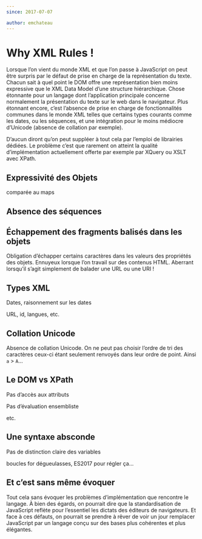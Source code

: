 ```yaml
---
since: 2017-07-07

author: emchateau
---
```


# Why XML Rules !

Lorsque l’on vient du monde XML et que l’on passe à JavaScript on peut être surpris par le défaut de prise en charge de la représentation du texte. Chacun sait à quel point le DOM offre une représentation bien moins expressive que le XML Data Model d’une structure hiérarchique. Chose étonnante pour un langage dont l’application principale concerne normalement la présentation du texte sur le web dans le navigateur. Plus étonnant encore, c’est l’absence de prise en charge de fonctionnalités communes dans le monde XML telles que certains types courants comme les dates, ou les séquences, et une intégration pour le moins médiocre d’Unicode (absence de collation par exemple).

D’aucun diront qu’on peut suppléer à tout cela par l’emploi de librairies dédiées. Le problème c’est que rarement on atteint la qualité d’implémentation actuellement offerte par exemple par XQuery ou XSLT avec XPath.

## Expressivité des Objets

comparée au maps

## Absence des séquences

## Échappement des fragments balisés dans les objets

Obligation d’échapper certains caractères dans les valeurs des propriétés des objets. Ennuyeux lorsque l’on travail sur des contenus HTML. Aberrant lorsqu’il s’agit simplement de balader une URL ou une URI !

## Types XML

Dates, raisonnement sur les dates

URL, id, langues, etc.

## Collation Unicode

Absence de collation Unicode. On ne peut pas choisir l’ordre de tri des caractères ceux-ci étant seulement renvoyés dans leur ordre de point. Ainsi `a` > `A`...

## Le DOM vs XPath

Pas d’accès aux attributs

Pas d’évaluation ensembliste

etc.

## Une syntaxe absconde

Pas de distinction claire des variables

boucles for dégueulasses, ES2017 pour régler ça...

## Et c’est sans même évoquer

Tout cela sans évoquer les problèmes d’implémentation que rencontre le langage. À bien des égards, on pourrait dire que la standardisation de JavaScript reflète pour l’essentiel les dictats des éditeurs de navigateurs. Et face à ces défauts, on pourrait se prendre à rêver de voir un jour remplacer JavaScript par un langage conçu sur des bases plus cohérentes et plus élégantes.